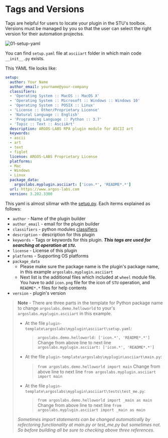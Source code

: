 # Tags and Versions

Tags are helpful for users to locate your plugin in the STU's toolbox. Versions must be managed by you so that the user can select the right version for their automation projectss.

![01-setup-yaml](https://raw.githubusercontent.com/Jerry-Chae/pot-sdk-doc/main/Captures/03-Make_Plugin_PyCharm/07-setup_yaml/01-setup-yaml.png)

You can find `setup.yaml` file at `asciiart` folder in which main code `__init__.py` exists.

This YAML file looks like:

```yaml
setup:
  author: Your Name
  author_email: yourname@your-company
  classifiers:
  - 'Operating System :: MacOS :: MacOS X'
  - 'Operating System :: Microsoft :: Windows :: Windows 10'
  - 'Operating System :: POSIX :: Linux'
  - 'License :: Other/Proprietary License'
  - 'Natural Language :: English'
  - 'Programming Language :: Python :: 3.7'
  - 'Topic :: Text :: AsciiArt'
  description: ARGOS-LABS RPA plugin module for ASCII art
  keywords:
  - ascii
  - art
  - text
  - figlet
  license: ARGOS-LABS Proprietary License
  platforms:
  - Mac
  - Windows
  - Linux
  package_data:
    argoslabs.myplugin.asciiart: ['icon.*', 'README*.*']
  url: https://www.argos-labs.com
  version: 3.202.3300
```

This yaml is almost silimar with the [setup.py](https://docs.python.org/3.7/distutils/setupscript.html).
Each iterms explained as follows:

* `author` - Name of the plugin builder
* `author_email` - email for the plugin builder
* `classifiers` - python modules [classifiers](https://peps.python.org/pep-0301/#distutils-trove-classification)
* `description` - description for this plugin
* `keywords` - Tags or keywords for this plugin. ***This tags are used for searching at operation at `STU`.***
* `license` - License of this plugin
* `platforms` - Supporting OS platforms
* `package_data`
  * Please make sure the package name is the plugin's package name, in this example `argoslabs.myplugin.asciiart`
  * Next list is the additional files which included at `wheel` module file. You have to add `icon.png` file for the icon of `STU` operation, and `README*.*` files for help contents
* `version` - plugin's version

> **Note** - There are three parts in the template for Python package name to change `argoslabs.demo.helloworld` to your's `argoslabs.myplugin.asciiart` in this example.
> * At the file `plugin-template\argoslabs\myplugin\asciiart\setup.yaml`:
>   > `argoslabs.demo.helloworld: ['icon.*', 'README*.*']`
>   > Change from above line to next line
>   > `argoslabs.myplugin.asciiart: ['icon.*', 'README*.*']`
> * At the file `plugin-template\argoslabs\myplugin\asciiart\main.py`:
>   > `from argoslabs.demo.helloworld import main`
>   > Change from above line to next line
>   > `from argoslabs.myplugin.asciiart import main`
> * At the file `plugin-template\argoslabs\myplugin\asciiart\tests\test_me.py`:
>   > `from argoslabs.demo.helloworld import _main as main`
>   > Change from above line to next line
>   > `from argoslabs.myplugin.asciiart import _main as main`
> 
> *Sometimes import statements can be changed automatically by refectoring functionality at main.py or test_me.py but sometimes not. So before building all be sure to checking above three references.*

